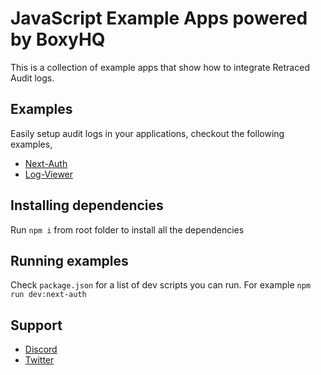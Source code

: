 # JavaScript Example Apps powered by BoxyHQ

This is a collection of example apps that show how to integrate Retraced Audit logs.

## Examples

Easily setup audit logs in your applications, checkout the following examples,

- [Next-Auth](https://github.com/boxyhq/retraced-examples/tree/main/apps/next-auth)
- [Log-Viewer](https://github.com/boxyhq/retraced-examples/tree/main/apps/log-viewer)

## Installing dependencies

Run `npm i` from root folder to install all the dependencies

## Running examples

Check `package.json` for a list of dev scripts you can run. For example `npm run dev:next-auth`

## Support

- [Discord](https://discord.gg/uyb7pYt4Pa)
- [Twitter](https://twitter.com/boxyhq)
